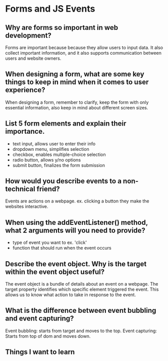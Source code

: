 # Forms and JS Events

## Why are forms so important in web development?

Forms are important because because they allow users to input data. It also collect important information, and it also supports communication between users and website owners.

## When designing a form, what are some key things to keep in mind when it comes to user experience?

When designing a form, remember to clarify, keep the form with only essential information, also keep in mind about different screen sizes.

## List 5 form elements and explain their importance.

- text input, allows user to enter their info
- dropdown menu, simplifies selection
- checkbox, enables multiple-choice selection
- radio button, allows y/no options
- submit button, finalizes the form submission

## How would you describe events to a non-technical friend?

Events are actions on a webpage. ex. clicking a button
they make the websites interactive.

## When using the addEventListener() method, what 2 arguments will you need to provide?

- type of event you want to ex.  'click'
- function that should run when the event occurs

## Describe the event object. Why is the target within the event object useful?

The event object is a bundle of details about an event on a webpage. The target property identifies which specific element triggered the event. This allows us to know what action to take in response to the event.

## What is the difference between event bubbling and event capturing?

Event bubbling: starts from target and moves to the top.
Event capturing: Starts from top of dom and moves down.

## Things I want to learn
